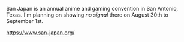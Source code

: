 San Japan is an annual anime and gaming convention in San Antonio, Texas. I'm planning on showing _no signal_ there on August 30th to September 1st.

https://www.san-japan.org/
